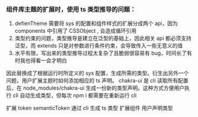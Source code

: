 ### 组件库主题的扩展时，使用 ts 类型推导的问题：

1. defienTheme 需要将 sys 的配置和组件样式的扩展分成两个 api，因为 components 中引用了 CSSObject , 会造成循环引用
2. 类型约束的问题，类型推导是建立在泛型的基础上，因此相关 api 都必须支持泛型，而 extends 只是对参数进行条件约束，会导致传入一些无意义的值
3. 水平有限，写出来的类型推导过程太复杂了且脆弱很容易有 bug，时间长了有时我也得看一会才明白

因此替换成了根据运行时所定义的 sys 配置，生成所需的类型。衍生出另外一个问题，用户扩展主题时如何添加相应的 ts 声明。 chakra-ui 是 cli 读取所有配置后，在 node_modules/chakra-ui 生成一份新的类型声明。这种方式方便用户执行 cli 自动生成类型，但每次 npm i 都需要在重新运行 cli

扩展 token semanticToken 通过 cli 生成 ts 类型
扩展组件 用户声明类型
